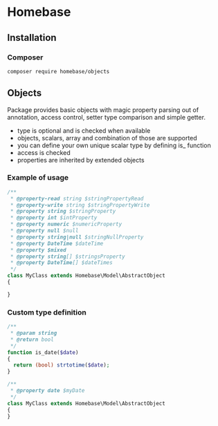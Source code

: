 # Homebase

## Installation

### Composer

```bash
composer require homebase/objects
```

## Objects

Package provides basic objects with magic property parsing out of annotation, access control, setter type comparison and simple getter.

- type is optional and is checked when available
- objects, scalars, array and combination of those are supported
- you can define your own unique scalar type by defining is_<your scalar type> function
- access is checked
- properties are inherited by extended objects

### Example of usage

```php
/**
 * @property-read string $stringPropertyRead
 * @property-write string $stringPropertyWrite
 * @property string $stringProperty
 * @property int $intProperty
 * @property numeric $numericProperty
 * @property null $null
 * @property string|null $stringNullProperty
 * @property DateTime $dateTime
 * @property $mixed
 * @property string[] $stringsProperty
 * @property DateTime[] $dateTimes
 */
class MyClass extends Homebase\Model\AbstractObject
{

}
```

### Custom type definition

```php
/**
 * @param string
 * @return bool
 */
function is_date($date)
{
  return (bool) strtotime($date);
}

/**
 * @property date $myDate
 */
class MyClass extends Homebase\Model\AbstractObject
{
}
```
